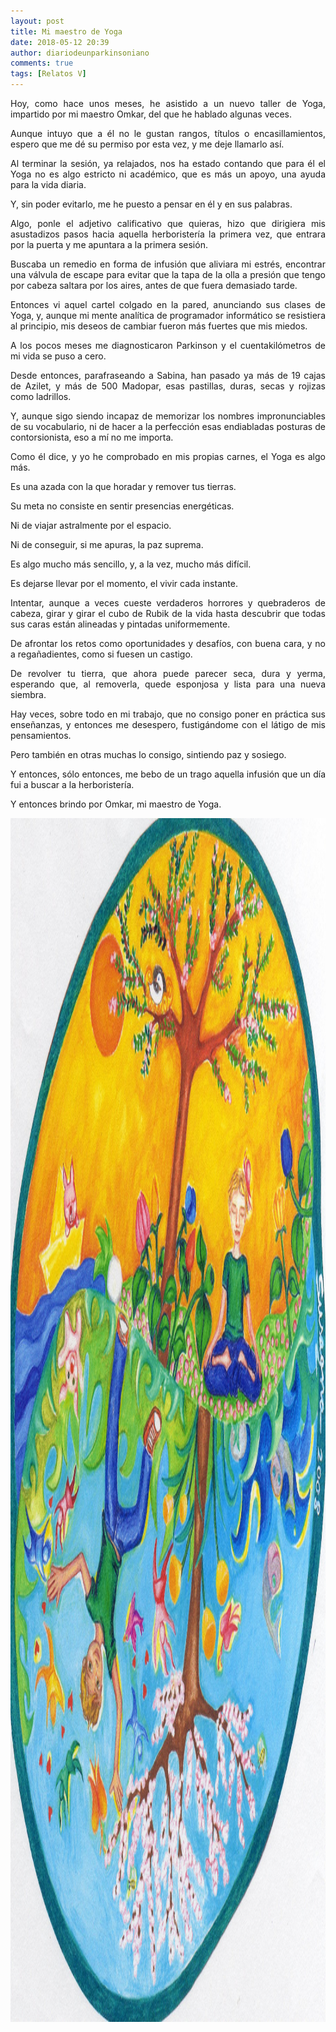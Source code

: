 ```yaml
---
layout: post
title: Mi maestro de Yoga
date: 2018-05-12 20:39
author: diariodeunparkinsoniano
comments: true
tags: [Relatos V]
---
```

<p style="text-align:justify;">Hoy, como hace unos meses, he asistido a un nuevo taller de Yoga, impartido por mi maestro Omkar, del que he hablado algunas veces.</p>
<p style="text-align:justify;">Aunque intuyo que a él no le gustan rangos, títulos o encasillamientos, espero que me dé su permiso por esta vez, y me deje llamarlo así.</p>
<p style="text-align:justify;">Al terminar la sesión, ya relajados, nos ha estado contando que para él el Yoga no es algo estricto ni académico, que es más un apoyo, una ayuda para la vida diaria.</p>
<p style="text-align:justify;">Y, sin poder evitarlo, me he puesto a pensar en él y en sus palabras.</p>
<p style="text-align:justify;">Algo, ponle el adjetivo calificativo que quieras, hizo que dirigiera mis asustadizos pasos hacia aquella herboristería la primera vez, que entrara por la puerta y me apuntara a la primera sesión.</p>
<p style="text-align:justify;">Buscaba un remedio en forma de infusión que aliviara mi estrés, encontrar una válvula de escape para evitar que la tapa de la olla a presión que tengo por cabeza saltara por los aires, antes de que fuera demasiado tarde.</p>
<p style="text-align:justify;">Entonces vi aquel cartel colgado en la pared, anunciando sus clases de Yoga, y, aunque mi mente analítica de programador informático se resistiera al principio, mis deseos de cambiar fueron más fuertes que mis miedos.</p>
<p style="text-align:justify;">A los pocos meses me diagnosticaron Parkinson y el cuentakilómetros de mi vida se puso a cero.</p>
<p style="text-align:justify;">Desde entonces, parafraseando a Sabina, han pasado ya más de 19 cajas de Azilet, y más de 500 Madopar, esas pastillas, duras, secas y rojizas como ladrillos.</p>
<p style="text-align:justify;">Y, aunque sigo siendo incapaz de memorizar los nombres impronunciables de su vocabulario, ni de hacer a la perfección esas endiabladas posturas de contorsionista, eso a mí no me importa.</p>
<p style="text-align:justify;">Como él dice, y yo he comprobado en mis propias carnes, el Yoga es algo más.</p>
<p style="text-align:justify;">Es una azada con la que horadar y remover tus tierras.</p>
<p style="text-align:justify;">Su meta no consiste en sentir presencias energéticas.</p>
<p style="text-align:justify;">Ni de viajar astralmente por el espacio.</p>
<p style="text-align:justify;">Ni de conseguir, si me apuras, la paz suprema.</p>
<p style="text-align:justify;">Es algo mucho más sencillo, y, a la vez, mucho más difícil.</p>
<p style="text-align:justify;">Es dejarse llevar por el momento, el vivir cada instante.</p>
<p style="text-align:justify;">Intentar, aunque a veces cueste verdaderos horrores y quebraderos de cabeza, girar y girar el cubo de Rubik de la vida hasta descubrir que todas sus caras están alineadas y pintadas uniformemente.</p>
<p style="text-align:justify;">De afrontar los retos como oportunidades y desafíos, con buena cara, y no a regañadientes, como si fuesen un castigo.</p>
<p style="text-align:justify;">De revolver tu tierra, que ahora puede parecer seca, dura y yerma, esperando que, al removerla, quede esponjosa y lista para una nueva siembra.</p>
<p style="text-align:justify;">Hay veces, sobre todo en mi trabajo, que no consigo poner en práctica sus enseñanzas, y entonces me desespero, fustigándome con el látigo de mis pensamientos.</p>
<p style="text-align:justify;">Pero también en otras muchas lo consigo, sintiendo paz y sosiego.</p>
<p style="text-align:justify;">Y entonces, sólo entonces, me bebo de un trago aquella infusión que un día fui a buscar a la herboristería.</p>
<p style="text-align:justify;">Y entonces brindo por Omkar, mi maestro de Yoga.</p>
<p style="text-align:justify;"><img class="img-fluid"  clasXs=" size-full wp-image-665 alignnone" src="/assets/images/2018/05/dibujo-susana031.jpg" alt="Dibujo-Susana031" width="1800" height="1926" /></p>
